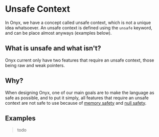 # Unsafe Context

In Onyx, we have a concept called unsafe context, which is not a unique idea whatsoever. An unsafe context is defined using the `unsafe` keyword, and can be place almost anyways (examples below).

## What is unsafe and what isn't?

Onyx current only have two features that require an unsafe context, those being raw and weak pointers.

<!--
Onyx currently does not have many features are require an unsafe context, here are the ones that do:
* 
--> 

## Why?

When designing Onyx, one of our main goals are to make the language as safe as possible, and to put it simply, all features that require an unsafe context are not safe to use because of [memory safety](./memory-safety.md)  and [null safety](./null-safety.md).

## Examples

> todo
